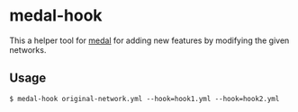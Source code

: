 # medal-hook
This a helper tool for [medal](https://github.com/tom-tan/medal) for adding new features by modifying the given networks.

## Usage

```console
$ medal-hook original-network.yml --hook=hook1.yml --hook=hook2.yml
```
